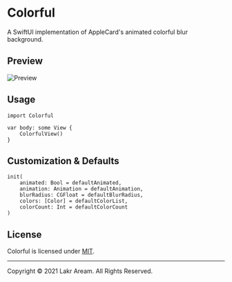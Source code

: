 # Colorful

A SwiftUI implementation of AppleCard's animated colorful blur background.

## Preview

![Preview](./Preview.png)

## Usage

```
import Colorful

var body: some View {
    ColorfulView()
}
```

## Customization & Defaults

```
init(
    animated: Bool = defaultAnimated,
    animation: Animation = defaultAnimation,
    blurRadius: CGFloat = defaultBlurRadius,
    colors: [Color] = defaultColorList,
    colorCount: Int = defaultColorCount
)
```

## License

Colorful is licensed under [MIT](./LICENSE).

---

Copyright © 2021 Lakr Aream. All Rights Reserved.